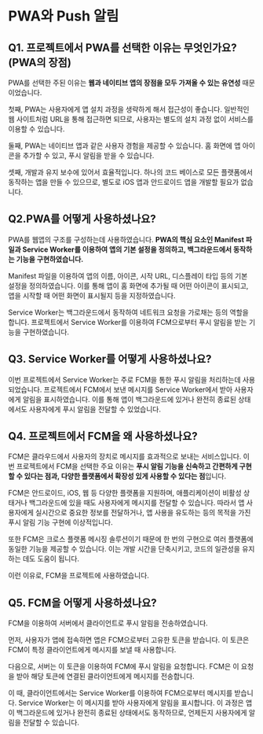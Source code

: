 # PWA와 Push 알림

## Q1. 프로젝트에서 PWA를 선택한 이유는 무엇인가요?(PWA의 장점)

PWA를 선택한 주된 이유는 **웹과 네이티브 앱의 장점을 모두 가져올 수 있는 유연성** 때문이었습니다.

첫째, PWA는 사용자에게 앱 설치 과정을 생략하게 해서 접근성이 좋습니다. 일반적인 웹 사이트처럼 URL을 통해 접근하면 되므로, 사용자는 별도의 설치 과정 없이 서비스를 이용할 수 있습니다.

둘째, PWA는 네이티브 앱과 같은 사용자 경험을 제공할 수 있습니다. 홈 화면에 앱 아이콘을 추가할 수 있고, 푸시 알림을 받을 수 있습니다.

셋째, 개발과 유지 보수에 있어서 효율적입니다. 하나의 코드 베이스로 모든 플랫폼에서 동작하는 앱을 만들 수 있으므로, 별도로 iOS 앱과 안드로이드 앱을 개발할 필요가 없습니다.

## Q2.PWA를 어떻게 사용하셨나요?

PWA를 웹앱의 구조를 구성하는데 사용하였습니다. **PWA의 핵심 요소인 Manifest 파일과 Service Worker를 이용하여 앱의 기본 설정을 정의하고, 백그라운드에서 동작하는 기능을 구현하였습니다.**

Manifest 파일을 이용하여 앱의 이름, 아이콘, 시작 URL, 디스플레이 타입 등의 기본 설정을 정의하였습니다. 이를 통해 앱이 홈 화면에 추가될 때 어떤 아이콘이 표시되고, 앱을 시작할 때 어떤 화면이 표시될지 등을 지정하였습니다.

Service Worker는 백그라운드에서 동작하여 네트워크 요청을 가로채는 등의 역할을 합니다. 프로젝트에서 Service Worker를 이용하여 FCM으로부터 푸시 알림을 받는 기능을 구현하였습니다.

## Q3. Service Worker를 어떻게 사용하셨나요?

이번 프로젝트에서 Service Worker는 주로 FCM을 통한 푸시 알림을 처리하는데 사용되었습니다. 프로젝트에서 FCM에서 보낸 메시지를 Service Worker에서 받아 사용자에게 알림을 표시하였습니다. 이를 통해 앱이 백그라운드에 있거나 완전히 종료된 상태에서도 사용자에게 푸시 알림을 전달할 수 있었습니다.

## Q4. 프로젝트에서 FCM을 왜 사용하셨나요?

FCM은 클라우드에서 사용자의 장치로 메시지를 효과적으로 보내는 서비스입니다. 이번 프로젝트에서 FCM을 선택한 주요 이유는 **푸시 알림 기능을 신속하고 간편하게 구현할 수 있다는 점과, 다양한 플랫폼에서 확장성 있게 사용할 수 있다는 점**입니다.

FCM은 안드로이드, iOS, 웹 등 다양한 플랫폼을 지원하며, 애플리케이션이 비활성 상태거나 백그라운드에 있을 때도 사용자에게 메시지를 전달할 수 있습니다. 따라서 앱 사용자에게 실시간으로 중요한 정보를 전달하거나, 앱 사용을 유도하는 등의 목적을 가진 푸시 알림 기능 구현에 이상적입니다.

또한 FCM은 크로스 플랫폼 메시징 솔루션이기 때문에 한 번의 구현으로 여러 플랫폼에 동일한 기능을 제공할 수 있습니다. 이는 개발 시간을 단축시키고, 코드의 일관성을 유지하는 데도 도움이 됩니다.

이런 이유로, FCM을 프로젝트에 사용하였습니다.

## Q5. FCM을 어떻게 사용하셨나요?

FCM을 이용하여 서버에서 클라이언트로 푸시 알림을 전송하였습니다.

먼저, 사용자가 앱에 접속하면 앱은 FCM으로부터 고유한 토큰을 받습니다. 이 토큰은 FCM이 특정 클라이언트에게 메시지를 보낼 때 사용합니다.

다음으로, 서버는 이 토큰을 이용하여 FCM에 푸시 알림을 요청합니다. FCM은 이 요청을 받아 해당 토큰에 연결된 클라이언트에게 메시지를 전송합니다.

이 때, 클라이언트에서는 Service Worker를 이용하여 FCM으로부터 메시지를 받습니다. Service Worker는 이 메시지를 받아 사용자에게 알림을 표시합니다. 이 과정은 앱이 백그라운드에 있거나 완전히 종료된 상태에서도 동작하므로, 언제든지 사용자에게 알림을 전달할 수 있습니다.
